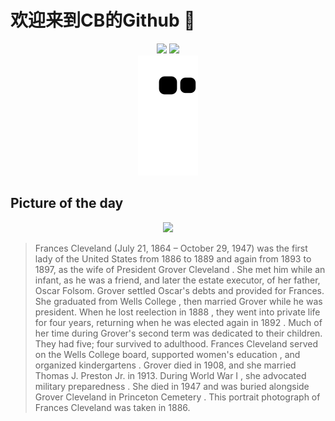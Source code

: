 
# 欢迎来到CB的Github 👋

<div align="center">
  <img height="137px" src="https://github-readme-stats.vercel.app/api?username=SuperCB&show_icons=true&theme=radical" />
  <img height="137px" src="https://github-readme-stats.vercel.app/api/top-langs/?username=SuperCB&hide_title=true&hide_border=true&layout=compact&langs_count=6&text_color=000&icon_color=fff" />
</div>


<div align="center">
    <img src="./contribution-snake/github-contribution-grid-snake.svg" />
</div>



## Picture of the day
<div align="center">
  <img width=400px src="https://upload.wikimedia.org/wikipedia/commons/thumb/2/23/Frances_Folsom_Cleveland%2C_by_Charles_Milton_Bell.jpg/450px-Frances_Folsom_Cleveland%2C_by_Charles_Milton_Bell.jpg" />
</div>

>Frances Cleveland  (July 21, 1864 – October 29, 1947) was the  first lady of the United States  from 1886 to 1889 and again from 1893 to 1897, as the wife of President  Grover Cleveland . She met him while an infant, as he was a friend, and later the estate executor, of her father, Oscar Folsom. Grover settled Oscar's debts and provided for Frances. She graduated from  Wells College , then  married Grover  while he was president. When he lost  reelection in 1888 , they went into private life for four years, returning when he was elected again  in 1892 . Much of her time during Grover's second term was dedicated to their children. They had five; four survived to adulthood. Frances Cleveland served on the Wells College board, supported  women's education , and organized  kindergartens . Grover died in 1908, and she married  Thomas J. Preston Jr.  in 1913. During  World War I , she advocated  military preparedness . She died in 1947 and was buried alongside Grover Cleveland in  Princeton Cemetery . This portrait photograph of Frances Cleveland was taken in 1886.


